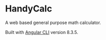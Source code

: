 # HandyCalc

A web based general purpose math calculator.

Built with [Angular CLI](https://github.com/angular/angular-cli) version 8.3.5.
